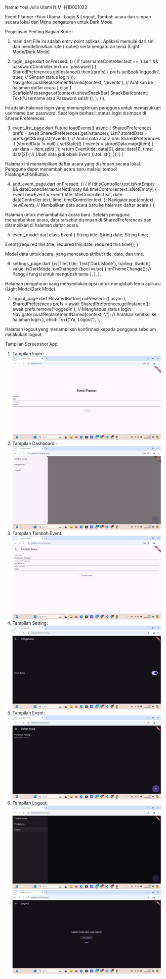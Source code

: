 Nama: Yosi Julia Utami
NIM: H1D021022

Event Planner
-Fitur Utama : Login & Logout, Tambah acara dan simpan secara lokal dan Menu pengaturan untuk Dark Mode.

Penjelasan Penting Bagian Kode :
1. main.dart
File ini adalah entry point aplikasi. Aplikasi memulai dari sini dan mendefinisikan rute (routes) serta pengaturan tema (Light Mode/Dark Mode)

2. login_page.dart
   onPressed: () {
  if (usernameController.text == 'user' && passwordController.text == 'password') {
    SharedPreferences.getInstance().then((prefs) {
      prefs.setBool('loggedIn', true);  // Simpan status login
    });
    Navigator.pushReplacementNamed(context, '/events');  // Arahkan ke halaman daftar acara
  } else {
    ScaffoldMessenger.of(context).showSnackBar(
      SnackBar(content: Text('Username atau Password salah')),
    );
  }
},

Ini adalah halaman login yang memungkinkan pengguna untuk memasukkan username dan password. Saat login berhasil, status login disimpan di SharedPreferences.

3. event_list_page.dart
Future<void> loadEvents() async {
  SharedPreferences prefs = await SharedPreferences.getInstance();
  List<String>? storedData = prefs.getStringList('events');  // Ambil data acara dari SharedPreferences
  if (storedData != null) {
    setState(() {
      events = storedData.map((item) {
        var data = item.split(',');
        return Event(title: data[0], date: data[1], time: data[2]);  // Ubah data jadi objek Event
      }).toList();
    });
  }
}

Halaman ini menampilkan daftar acara yang disimpan secara lokal. Pengguna dapat menambah acara baru melalui tombol FloatingActionButton.

4. add_event_page.dart
onPressed: () {
  if (titleController.text.isNotEmpty && dateController.text.isNotEmpty && timeController.text.isNotEmpty) {
    Event newEvent = Event(
      title: titleController.text,
      date: dateController.text,
      time: timeController.text,
    );
    Navigator.pop(context, newEvent);  // Kembalikan data acara baru ke halaman daftar acara
  }
},

Halaman untuk menambahkan acara baru. Setelah pengguna menambahkan acara, data tersebut disimpan di SharedPreferences dan ditampilkan di halaman daftar acara.

5. event_model.dart
  class Event {
  String title;
  String date;
  String time;

  Event({required this.title, required this.date, required this.time});
}

Model data untuk acara, yang mencakup atribut title, date, dan time.

6. settings_page.dart
   ListTile(
  title: Text('Dark Mode'),
  trailing: Switch(
    value: isDarkMode,
    onChanged: (bool value) {
      onThemeChange();  // Panggil fungsi untuk mengubah tema
    },
  ),
),

Halaman pengaturan yang menyediakan opsi untuk mengubah tema aplikasi (Light Mode/Dark Mode).

7. logout_page.dart
   ElevatedButton(
  onPressed: () async {
    SharedPreferences prefs = await SharedPreferences.getInstance();
    await prefs.remove('loggedIn');  // Menghapus status login
    Navigator.pushReplacementNamed(context, '/');  // Arahkan kembali ke halaman login
  },
  child: Text('Ya, Logout'),
),

Halaman logout yang menampilkan konfirmasi kepada pengguna sebelum melakukan logout.

Tampilan Screenshot App:
1. Tampilan login : ![Alt Text](https://github.com/yosijulia31/LapMobile3_YosiJuliaUtami_D/blob/main/screenshoot/Screenshot%20(101).png)
2. Tampilan Dashboard : ![Alt Text](https://github.com/yosijulia31/LapMobile3_YosiJuliaUtami_D/blob/main/screenshoot/Screenshot%20(102).png)
3. Tampilan Tambah Event: ![Alt Text](https://github.com/yosijulia31/LapMobile3_YosiJuliaUtami_D/blob/main/screenshoot/Screenshot%20(103).png)
4. Tampilan Setting: ![Alt Text](https://github.com/yosijulia31/LapMobile3_YosiJuliaUtami_D/blob/main/screenshoot/Screenshot%20(104).png)
5. Tampilan Event: ![Alt Text](https://github.com/yosijulia31/LapMobile3_YosiJuliaUtami_D/blob/main/screenshoot/Screenshot%20(105).png)
6. Tampilan Logout: ![Alt Text](https://github.com/yosijulia31/LapMobile3_YosiJuliaUtami_D/blob/main/screenshoot/Screenshot%20(106).png)
![Alt Text](https://github.com/yosijulia31/LapMobile3_YosiJuliaUtami_D/blob/main/screenshoot/Screenshot%20(107).png)
